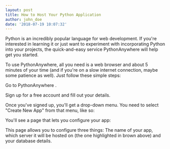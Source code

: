 ```yaml
---
layout: post
title: How to Host Your Python Application
author: john_doe
date: '2018-07-19 10:07:32'
---
```

Python is an incredibly popular language for web development. If you're interested in learning it or just want to experiment with incorporating Python into your projects, the quick-and-easy service PythonAnywhere will help get you started.

To use PythonAnywhere, all you need is a web browser and about 5 minutes of your time (and if you're on a slow internet connection, maybe some patience as well). Just follow these simple steps:

Go to PythonAnywhere .

Sign up for a free account and fill out your details.

Once you've signed up, you'll get a drop-down menu. You need to select "Create New App" from that menu, like so:

You'll see a page that lets you configure your app:

This page allows you to configure three things: The name of your app, which server it will be hosted on (the one highlighted in brown above) and your database details.
